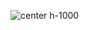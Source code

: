 ![center h-1000](../assets/images/stephaniewalter-people-first-accessibilite-besoins-handicapes.jpg)